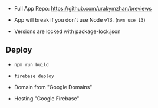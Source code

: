 - Full App Repo: https://github.com/urakymzhan/breviews

- App will break if you don't use Node v13. (`nvm use 13`)
- Versions are locked with package-lock.json

## Deploy

- `npm run build`
- `firebase deploy`

- Domain from "Google Domains"
- Hosting "Google Firebase"
